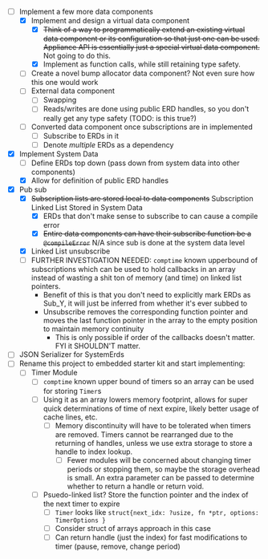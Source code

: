 - [ ] Implement a few more data components
  - [x] Implement and design a virtual data component
    - [x] ~~Think of a way to programmatically extend an existing virtual data component or its configuration so that just one can be used. Appliance API is essentially just a special virtual data component.~~ Not going to do this.
    - [x] Implement as function calls, while still retaining type safety.
  - [ ] Create a novel bump allocator data component? Not even sure how this one would work
  - [ ] External data component
    - [ ] Swapping
    - [ ] Reads/writes are done using public ERD handles, so you don't really get any type safety (TODO: is this true?)
  - [ ] Converted data component once subscriptions are in implemented
    - [ ] Subscribe to ERDs in it
    - [ ] Denote *multiple* ERDs as a dependency 
- [x] Implement System Data
  - [ ] Define ERDs top down (pass down from system data into other components)
  - [x] Allow for definition of public ERD handles
- [x] Pub sub
  - [x] ~~Subscription lists are stored local to data components~~ Subscription Linked List Stored in System Data
    - [x] ERDs that don't make sense to subscribe to can cause a compile error
    - [x] ~~Entire data components can have their subscribe function be a `@compileError`~~ N/A since sub is done at the system data level
  - [x] Linked List unsubscribe
  - [ ] FURTHER INVESTIGATION NEEDED: `comptime` known upperbound of subscriptions which can be used to hold callbacks in an array instead of wasting a shit ton of memory (and time) on linked list pointers.
    - Benefit of this is that you don't need to explicitly mark ERDs as Sub_Y, it will just be inferred from whether it's ever subbed to
    - Unsubscribe removes the corresponding function pointer and moves the last function pointer in the array to the empty position to maintain memory continuity
      - This is only possible if order of the callbacks doesn't matter. FYI it SHOULDN'T matter.
- [ ] JSON Serializer for SystemErds 
- [ ] Rename this project to embedded starter kit and start implementing:
  - [ ] Timer Module
    - [ ] `comptime` known upper bound of timers so an array can be used for storing `Timer`s
    - [ ] Using it as an array lowers memory footprint, allows for super quick determinations of time of next expire, likely better usage of cache lines, etc.
      - [ ] Memory discontinuity will have to be tolerated when timers are removed. Timers cannot be rearranged due to the returning of handles, unless we use extra storage to store a handle to index lookup. 
        - [ ] Fewer modules will be concerned about changing timer periods or stopping them, so maybe the storage overhead is small. An extra parameter can be passed to determine whether to return a handle or return void. 
    - [ ] Psuedo-linked list? Store the function pointer and the index of the next timer to expire
      - [ ] `Timer` looks like `struct{next_idx: ?usize, fn *ptr, options: TimerOptions }`
      - [ ] Consider struct of arrays approach in this case
      - [ ] Can return handle (just the index) for fast modifications to timer (pause, remove, change period)